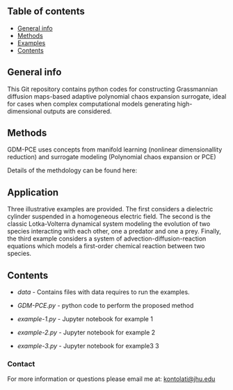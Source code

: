 ## Table of contents
* [General info](#general-info)
* [Methods](#methods)
* [Examples](#examples)
* [Contents](#contents)

## General info

This Git repository contains python codes for constructing Grassmannian diffusion maps-based adaptive polynomial chaos expansion surrogate, ideal for cases when complex computational models generating high-dimensional outputs are considered.

## Methods
GDM-PCE uses concepts from manifold learning 
(nonlinear dimensionallity reduction) and surrogate modeling (Polynomial chaos expansion or PCE) 

Details of the methdology can be found here: 

## Application

Three illustrative examples are provided. The first considers a dielectric cylinder suspended in a homogeneous electric field. The second is the classic Lotka-Volterra dynamical system modeling the evolution of two species interacting with each other, one a predator and one a prey. Finally, the third example considers a system of advection-diffusion-reaction equations which models a first-order chemical reaction between two species. 
 
## Contents

* _data_ - Contains files with data requires to run the examples.

* _GDM-PCE.py_ - python code to perform the proposed method

* _example-1.py_ - Jupyter notebook for example 1

* _example-2.py_ - Jupyter notebook for example 2
 
* _example-3.py_ - Jupyter notebook for example3 3


### Contact
For more information or questions please email me at: kontolati@jhu.edu



